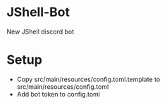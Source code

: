 # JShell-Bot
New JShell discord bot

# Setup
- Copy src/main/resources/config.toml.template to src/main/resources/config.toml
- Add bot token to config.toml